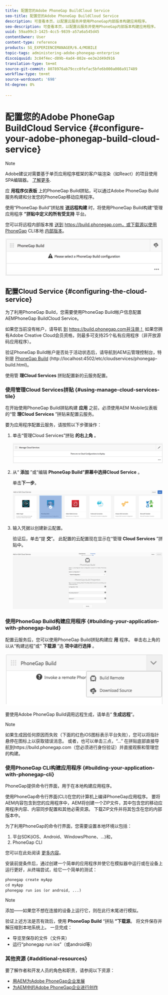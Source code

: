 ```yaml
---
title: 配置您的Adobe PhoneGap BuildCloud Service
seo-title: 配置您的Adobe PhoneGap BuildCloud Service
description: 可查看本页，以配置云服务并使用PhoneGap内部版本构建应用程序。
seo-description: 可查看本页，以配置云服务并使用PhoneGap内部版本构建应用程序。
uuid: 59aa99c3-1425-4cc5-9839-a57a6a545d45
contentOwner: User
content-type: reference
products: SG_EXPERIENCEMANAGER/6.4/MOBILE
topic-tags: administering-adobe-phonegap-enterprise
discoiquuid: 3c84f4ec-d89b-4ad4-802e-ee3e2d49d916
translation-type: tm+mt
source-git-commit: 8078976ab79ccc0fefac5bfe6b000a008a917489
workflow-type: tm+mt
source-wordcount: '698'
ht-degree: 0%

---
```



# 配置您的Adobe PhoneGap BuildCloud Service {#configure-your-adobe-phonegap-build-cloud-service}

>[!NOTE]
>
>Adobe建议对需要基于单页应用程序框架的客户端渲染（如React）的项目使用SPA编辑器。 [了解更多](/help/sites-developing/spa-overview.md).

应 **用程序仪表板** 上的PhoneGap Build拼贴，可以通过Adobe PhoneGap Build服务构建和分发您的PhoneGap移动应用程序。

使用“PhoneGap Build”拼贴推 **送远程构建** 时，将使用PhoneGap Build构建“管理应用程序 **”拼贴中定义的所有受支持** 平台。

您可以将远程内部版本推 [送到](https://build.phonegap.com) https://build.phonegap.com，或下载源以使用PhoneGap CLI本地 [内部版本](https://docs.phonegap.com/references/phonegap-cli/)。

![PhoneGap Build拼贴](assets/chlimage_1-60.png)

## 配置Cloud Service {#configuring-the-cloud-service}

为了利用PhoneGap Build，您需要使用PhoneGap Build帐户信息配置AEMPhoneGap BuildCloud Service。

如果您当前没有帐户，请导航 [到](https://build.phonegap.com) https://build.phonegap.com并注册！ 如果您拥有Adobe Creative Cloud会员资格，则最多可支持25个私有应用程序（非开放源码应用程序）。

验证PhoneGap Build帐户是否处于活动状态后，请导航到AEM云管理控制台，特别是 [PhoneGap Build](http://localhost:4502/etc/cloudservices/phonegap-build.html) (http://localhost:4502/etc/cloudservices/phonegap-build.html)。

使用管 **理Cloud Services** 拼贴配置新的云服务配置。

### 使用管理Cloud Services拼贴 {#using-manage-cloud-services-tile}

在开始使用PhoneGap Build拼贴构建 **应用** 之前，必须使用AEM Mobile仪表板的“管 **理Cloud Services** ”拼贴来配置云服务。

要为应用程序配置云服务，请按照以下步骤操作：

1. 单击“管理Cloud Services”拼贴 **的右上角** 。

   ![chlimage_1-61](assets/chlimage_1-61.png)

1. 从“ **添加** ”或“编辑 **PhoneGap Build”屏幕中选择Cloud Service** 。

   单击&#x200B;**下一步**。

   ![chlimage_1-62](assets/chlimage_1-62.png)

1. 输入凭据以创建新云配置。

   验证后，单击“提 **交**”。 此配置的云配置现在显示在“管理 **Cloud Services** ”拼贴中。

   ![chlimage_1-63](assets/chlimage_1-63.png)

### 使用PhoneGap Build构建应用程序 {#building-your-application-with-phonegap-build}

配置云服务后，您可以使用PhoneGap Build拼贴构建应 **用** 程序。 单击右上角的以从“构建远程”或“ **下载源** ”选 **项中进行选择** 。

![chlimage_1-64](assets/chlimage_1-64.png)

要使用Adobe PhoneGap Build调用远程生成，请单击“ **生成远程**”。

>[!NOTE]
>
>如果生成因任何原因而失败（下面的红色iOS图标表示平台失败），您可以将指针悬停在图标上以获取错误消息。 或者，也可以单击三点，“...” 在拼贴底部直接导航到https://build.phonegap.com（您必须进行身份验证）并直接观察和管理您的构建。

### 使用PhoneGap CLI构建应用程序 {#building-your-application-with-phonegap-cli}

PhoneGap提供命令行界面，用于在本地构建应用程序。

使用PhoneGap命令行界面(CLI)在您的计算机上编译PhoneGap应用程序。 要将AEM内容包含到您的应用程序中，AEM将创建一个ZIP文件，其中包含您的移动应用程序内容、内容同步配置和其他必需资源。 下载ZIP文件并将其包含在您的内部版本中。

为了利用PhoneGap的命令行界面，您需要设置本地环境以包括：

1. 平台SDK(iOS、Android、WindowsPhone、...)和，
1. PhoneGap CLI

您可以在此处阅读 [更多内容](https://docs.phonegap.com/references/phonegap-cli/)。

安装前提条件后，通过创建一个简单的应用程序并使它在模拟器中运行或在设备上运行更好，从终端尝试，给它一个简单的测试：

```xml
phonegap create myApp
cd myApp
phonegap run ios (or android, ...)
```

>[!NOTE]
>
>添加——如果您不想在连接的设备上运行它，则在此行末尾进行模拟。

验证上述方法是否有效后，使用 **PhoneGap Build** “拼贴 **”下载源**。 将文件保存并解压缩到本地系统上。 一旦完成：

* 导览至保存的文件（文件夹）
* 运行“phonegap run ios”（或android等）

### 其他资源 {#additional-resources}

要了解作者和开发人员的角色和职责，请参阅以下资源：

* [用AEM为Adobe PhoneGap企业发展](/help/mobile/developing-in-phonegap.md)
* [为AEM中的Adobe PhoneGap企业进行创作](/help/mobile/phonegap.md)
